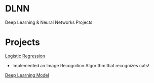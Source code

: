 # DLNN
Deep Learning & Neural Networks Projects

# Projects
[Logistic Regression](https://github.com/AlbertUW807/DLNN/tree/master/Logistic%20Regression)
  - Implemented an Image Recognition Algorithm that recognizes cats!

[Deep Learning Model](NULL)
